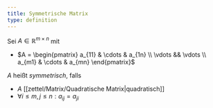 ```yaml
---
title: Symmetrische Matrix
type: definition
---
```


Sei $A \in \mathbb{R}^{m \times n}$ mit
- $A = \begin{pmatrix} a_{11} & \cdots & a_{1n} \\ \vdots && \vdots \\ a_{m1} & \cdots & a_{mn} \end{pmatrix}$

$A$ heißt *symmetrisch*, falls
- $A$ [[zettel/Matrix/Quadratische Matrix|quadratisch]]
- $\forall i \le m, j \le n : a_{ij} = a_{ji}$